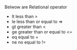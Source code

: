 Belwow are Relational operator

- lt  less than   >
- le  less than or equal to  =>
- gt  greater than  <
- ge  greater than or equal to  <=
- eq   equal to   =
- ne  no equal to  != 
